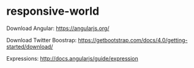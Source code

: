 # responsive-world

Download Angular:
https://angularjs.org/

Download Twitter Boostrap:
https://getbootstrap.com/docs/4.0/getting-started/download/

Expressions:
http://docs.angularjs/guide/expression
